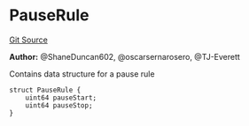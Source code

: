 # PauseRule
[Git Source](https://github.com/thrackle-io/tron/blob/d3ca0c014d883c12f0128d8139415e7b12c9e982/src/client/application/data/PauseRule.sol)

**Author:**
@ShaneDuncan602, @oscarsernarosero, @TJ-Everett

Contains data structure for a pause rule


```solidity
struct PauseRule {
    uint64 pauseStart;
    uint64 pauseStop;
}
```

